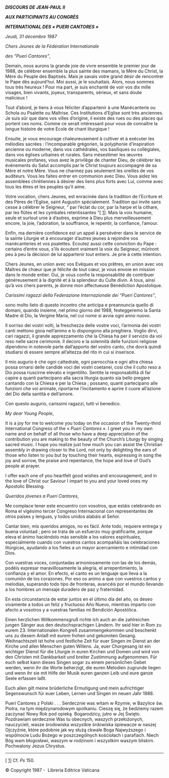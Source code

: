 ***DISCOURS DE JEAN-PAUL II***

***AUX PARTICIPANTS AU CONGRÈS***

***INTERNATIONAL DES « PUERI CANTORES »***

*Jeudi, 31 décembre 1987*

*Chers Jeunes de la Fédération Internationale*

*des “Pueri Cantores”*,

Demain, nous aurons la grande joie de vivre ensemble le premier jour de 1988, de célébrer ensemble la plus sainte des mamans, la Mère du Christ, la Mère du Peuple des Baptisés. Mais je savais votre grand désir de rencontrer le Pape dès aujourd’hui. Moi aussi, je le souhaitais. Alors, nous sommes tous très heureux ! Pour ma part, je suis enchanté de voir vos dix mille visages, bien vivants, joyeux, transparents, sérieux, et sans doute malicieux !

Tout d’abord, je tiens à vous féliciter d’appartenir à une Manécanterie ou Schola ou Psalette ou Maîtrise. Ces Institutions d’Eglise sont très anciennes. Je suis sûr que dans vos villes d’origine, il existe des rues ou des places qui portent ces noms. Comme ce serait intéressant pour vous de connaître la longue histoire de votre Ecole de chant liturgique !

Ensuite, je vous encourage chaleureusement à cultiver et à exécuter les mélodies sacrées : l’incomparable grégorien, la polyphonie d’inspiration ancienne ou moderne, dans vos cathédrales, vos basiliques ou collégiales, dans vos églises urbaines et rurales. Sans mésestimer les œuvres musicales profanes, vous avez le privilège de chanter Dieu, de célébrer les événements du Salut accomplis par le Christ toujours accompagné de sa Mère et notre Mère. Vous ne charmez pas seulement les oreilles de vos auditeurs. Vous les faites entrer en communion avec Dieu. Vous aidez les assemblées chrétiennes à désirer des liens plus forts avec Lui, comme avec tous les êtres et les peuples qu’il aime.

Votre vocation, chers Jeunes, est enracinée dans la tradition de l’Ecriture et des Pères de l’Eglise, saint Augustin spécialement. Tradition qui invite sans cesse à célébrer le Seigneur, “ par l’éclat du cor, par la harpe et la cithare, par les flûtes et les cymbales retentissantes ”[ [1](#_ftn1 "")]. Mais la voix humaine, seule et surtout unie à d’autres, exprime à Dieu plus merveilleusement encore, la joie, l’adoration, la souffrance, le repentir, la confiance, l’amour.

Enfin, ma dernière confidence est un appel à persévérer dans le service de la sainte Liturgie et à encourager d’autres jeunes à rejoindre vos manécanteries et vos psalettes. Ecoutez aussi cette conviction du Pape : certains d’entre vous, s’ils écoutent vraiment la voix du Seigneur, mûriront peu à peu la décision de lui appartenir tout entiers. Je prie à cette intention.

Chers Jeunes, en union avec vos Evêques et vos prêtres, en union avec vos Maîtres de chœur que je félicite de tout cœur, je vous envoie en mission dans le monde entier. Oui, je vous confie la responsabilité de contribuer généreusement à la dignité et à la splendeur du Culte divin. A tous, ainsi qu’à vos chers parents, je donne mon affectueuse Bénédiction Apostolique.

*Carissimi ragazzi della Federazione Internazionale dei “Pueri Cantores”*,

sono molto lieto di questo incontro che anticipa e preannuncia quello di domani, quando insieme, nel primo giorno del 1988, festeggeremo la Santa Madre di Dio, la Vergine Maria, nel cui nome si avvia ogni anno nuovo.

Il sorriso dei vostri volti, la freschezza delle vostre voci, l’armonia dei vostri canti mettono gioia nell’animo e lo dispongono alla preghiera. Voglio dirvi, cari ragazzi, il grande apprezzamento che la Chiesa ha per il servizio da voi reso nelle sacre cerimonie. Il decoro e la solennità delle funzioni religiose dipendono in notevole parte dall’apporto del vostro canto, che dovrà quindi studiarsi di essere sempre all’altezza del rito in cui si inserisce.

Il mio augurio è che ogni cattedrale, ogni parrocchia e ogni altra chiesa possa ornarsi delle candide voci dei vostri coetanei, così che il culto reso a Dio possa riuscirne elevato e ingentilito. Sentite la responsabilità di far capire a quanti partecipano alla sacra liturgia quanto sia bello pregare cantando con la Chiesa e per la Chiesa ; possano, quanti partecipano alle funzioni che voi animate, riportarne l’incitamento e aprire il cuore all’azione del Dio della santità e dell’amore.

Con questo augurio, carissimi ragazzi, tutti vi benedico.

*My dear Young People*,

It is a joy for me to welcome you today on the occasion of the Twenty-third International Congress of the « *Pueri Cantores* ». I greet you in my own name and on behalf of all those who have a deep appreciation of the contribution you are making to the beauty of the Church’s Liturgy by singing sacred music. I hope you realize just how much you can assist the Christian assembly in drawing closer to the Lord, not only by delighting the ears of those who listen to you but by touching their hearts, expressing in song the joy and sorrow, the praise and repentance, the hope and love of God’s people at prayer.

I offer each one of you heartfelt good wishes and encouragement, and in the love of Christ our Saviour I impart to you and your loved ones my Apostolic Blessing.

*Queridos jóvenes a Pueri Cantores*,

Me complace tener este encuentro con vosotros, que estáis celebrando en Roma el vigésimo tercer Congreso Internacional con representantes de otros países y lenguas, y todos unidos alabáis al Señor.

Cantar bien, mis queridos amigos, no es fácil. Ante todo, requiere entrega y buena voluntad ; pero se trata de un esfuerzo muy gratificante, porque eleva el ánimo haciéndolo más sensible a los valores espirituales, especialmente cuando con vuestros cantos acompañáis las celebraciones litúrgicas, ayudando a los fieles a un mayor acercamiento e intimidad con Dios.

Con vuestras voces, conjuntadas armoniosamente con las de los demás, podéis expresar maravillosamente la alegría, el arrepentimiento, la confianza y el amor. En efecto, el canto es un lenguaje que lleva a la comunión de los corazones. Por eso os animo a que con vuestros cantos y melodías, superando todo tipo de fronteras, avancéis por el mundo llevando a los hombres un mensaje duradero de paz y fraternidad.

En esta circunstancia de estar juntos en el último día del año, os deseo vivamente a todos un feliz y fructuoso Año Nuevo, mientras imparto con afecto a vosotros y a vuestras familias mi Bendición Apostólica.

Einen herzlichen Willkommensgruß richte ich auch an die zahlreichen jungen Sänger aus den deutschsprachigen Ländern. Ihr seid hier in Rom zu eurem 23. Internationalen Kongreß zusammengekommen und beschenkt uns zu diesem Anlaß mit eurem frohen und gekonnten Gesang. Weihnachtszeit ist hohe und festliche Zeit für euer Singen im Dienst an der Kirche und allen Menschen guten Willens. Ja, euer Chorgesang ist ein wichtiger Dienst für die Liturgie in euren Kirchen und Domen und wird von den Christen mit Dankbarkeit und breiter Zustimmung aufgenommen. Für euch selbst kann dieses Singen sogar zu einem persönlichen Gebet werden, wenn ihr die Worte beherzigt, die euren Melodien zugrunde liegen und wenn ihr sie mit Hilfe der Musik euren ganzen Leib und eure ganze Seele erfassen laßt.

Euch allen gilt meine brüderliche Ermutigung und mein aufrichtiger Segenswunsch für euer Leben, Lernen und Singen im neuen Jahr 1988.

Pueri Cantores z Polski . . . Serdecznie was witam w Rzymie, w Bazylice św. Piotra, na tym międzynarodowym spotkaniu. Cieszę się, że bedziemy razem zaczynać Nowy Rok pod opieką  Bogarodzicy, jutro w Jej Święto. Pozdrawiam serdecznie Was tu obecnych, waszych przełożonych, nauczycieli, wasze środowiska wszystkie śrdowiska śpiewacze w naszej Ojczyźnie, które podobnie jak wy służą ckwale Boga Najwyższego i wspólnocie Ludu Bożego w poszczególnych kośćiołach i parafiach. Niech Bóg wam błogosławi, waszym w rodzinom i wszystkim waszym bliskim. Pochwalony Jezus Chrystus.

* * *

[ [1](#_ftnref1 "")] Cf. *Ps* 150.

© Copyright 1987 -  Libreria Editrice Vaticana